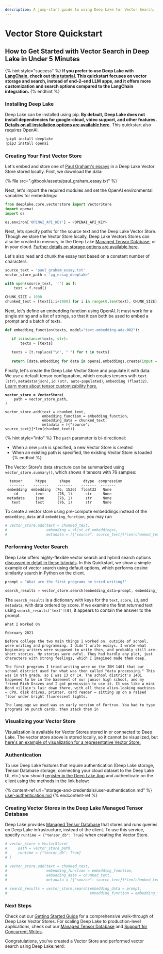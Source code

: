 ```yaml
---
description: A jump-start guide to using Deep Lake for Vector Search.
---
```


# Vector Store Quickstart

## How to Get Started with Vector Search in Deep Lake in Under 5 Minutes

{% hint style="success" %}
**If you prefer to use Deep Lake with** [**LangChain**](https://github.com/hwchase17/langchain)**, check out** [**this tutorial**](tutorials/vector-store/deep-lake-vector-store-in-langchain.md)**. This quickstart focuses on vector storage and search, instead of end-2-end LLM apps, and it offers more customization and search options compared to the LangChain integration.**&#x20;
{% endhint %}

### Installing Deep Lake

Deep Lake can be installed using pip. **By default, Deep Lake does not install dependencies for google-cloud, video support, and other features.** [**Details on all installation options are available here**](https://docs.deeplake.ai/en/latest/Installation.html)**.** This quickstart also requires OpenAI.

```bash
!pip3 install deeplake
!pip3 install openai
```

### Creating Your First Vector Store

Let's embed and store one of [Paul Graham's essays](http://www.paulgraham.com/articles.html) in a Deep Lake Vector Store stored locally. First, we download the data:

{% file src=".gitbook/assets/paul_graham_essay.txt" %}

Next, let's import the required modules and set the OpenAI environmental variables for embeddings:

```python
from deeplake.core.vectorstore import VectorStore
import openai
import os

os.environ['OPENAI_API_KEY'] = <OPENAI_API_KEY>
```

Next, lets specify paths for the source text and the Deep Lake Vector Store. Though we store the Vector Store locally, Deep Lake Vectors Stores can also be created in memory, in the Deep Lake [Managed Tensor Database](performance-features/managed-database/), or in your cloud. [Further details on storage options are available here](storage-and-credentials/storage-options.md).&#x20;

Let's also read and chunk the essay text based on a constant number of characters.&#x20;

```python
source_text = 'paul_graham_essay.txt'
vector_store_path = 'pg_essay_deeplake'

with open(source_text, 'r') as f:
    text = f.read()

CHUNK_SIZE = 1000
chunked_text = [text[i:i+1000] for i in range(0,len(text), CHUNK_SIZE)]
```

Next, let's define an embedding function using OpenAI. It must work for a single string and a list of strings, so that it can both be used to embed a prompt and a batch of texts.&#x20;

```python
def embedding_function(texts, model="text-embedding-ada-002"):
   
   if isinstance(texts, str):
       texts = [texts]

   texts = [t.replace("\n", " ") for t in texts]
   
   return [data.embedding for data in openai.embeddings.create(input = texts, model=model).data]
```

Finally, let's create the Deep Lake Vector Store and populate it with data. We use a default tensor configuration, which creates tensors with `text (str)`, `metadata(json)`, `id (str, auto-populated)`, `embedding (float32)`. [Learn more about tensor customizability here.](getting-started/vector-store/step-4-customizing-vector-stores.md)&#x20;

<pre class="language-python"><code class="lang-python"><strong>vector_store = VectorStore(
</strong>    path = vector_store_path,
)

vector_store.add(text = chunked_text, 
                 embedding_function = embedding_function, 
                 embedding_data = chunked_text, 
                 metadata = [{"source": source_text}]*len(chunked_text))
</code></pre>

{% hint style="info" %}
The `path` parameter is bi-directional:

* When a new `path` is specified, a new Vector Store is created
* When an existing path is specified, the existing Vector Store is loaded
{% endhint %}

The Vector Store's data structure can be summarized using `vector_store.summary()`, which shows 4 tensors with 76 samples:

```
  tensor      htype      shape      dtype  compression
  -------    -------    -------    -------  ------- 
 embedding  embedding  (76, 1536)  float32   None   
    id        text      (76, 1)      str     None   
 metadata     json      (76, 1)      str     None   
   text       text      (76, 1)      str     None   
```

To create a vector store using pre-compute embeddings instead of the `embedding_data` and `embedding_function`, you may run

```python
# vector_store.add(text = chunked_text, 
#                  embedding = <list_of_embeddings>, 
#                  metadata = [{"source": source_text}]*len(chunked_text))
```

### Performing Vector Search&#x20;

Deep Lake offers highly-flexible vector search and hybrid search options [discussed in detail in these tutorials](tutorials/vector-store/vector-search-options/). In this Quickstart, we show a simple example of vector search using default options, which performs cosine similarity search in Python on the client.&#x20;

```python
prompt = "What are the first programs he tried writing?"

search_results = vector_store.search(embedding_data=prompt, embedding_function=embedding_function)
```

The `search_results` is a dictionary with keys for the `text`, `score`, `id`, and `metadata`, with data ordered by score. If we examine the first returned text using `search_results['text'][0]`, it appears to contain the answer to the prompt.

```
What I Worked On

February 2021

Before college the two main things I worked on, outside of school, were writing and programming. I didn't write essays. I wrote what beginning writers were supposed to write then, and probably still are: short stories. My stories were awful. They had hardly any plot, just characters with strong feelings, which I imagined made them deep.

The first programs I tried writing were on the IBM 1401 that our school district used for what was then called "data processing." This was in 9th grade, so I was 13 or 14. The school district's 1401 happened to be in the basement of our junior high school, and my friend Rich Draves and I got permission to use it. It was like a mini Bond villain's lair down there, with all these alien-looking machines — CPU, disk drives, printer, card reader — sitting up on a raised floor under bright fluorescent lights.

The language we used was an early version of Fortran. You had to type programs on punch cards, then stack them in
```

### Visualizing your Vector Store

Visualization is available for Vector Stores stored in or connected to Deep Lake. The vector store above is stored locally, so it cannot be visualized, but [here's an example of visualization for a representative Vector Store.](https://app.activeloop.ai/activeloop/twitter-algorithm)&#x20;

### Authentication

To use Deep Lake features that require authentication (Deep Lake storage, Tensor Database storage, connecting your cloud dataset to the Deep Lake UI, etc.) you should [register in the Deep Lake App](https://app.activeloop.ai/register/) and authenticate on the client using the methods in the link below:

{% content-ref url="storage-and-credentials/user-authentication.md" %}
[user-authentication.md](storage-and-credentials/user-authentication.md)
{% endcontent-ref %}

### Creating Vector Stores in the Deep Lake Managed Tensor Database

Deep Lake provides [Managed Tensor Database](performance-features/managed-database/) that stores and runs queries on Deep Lake infrastructure, instead of the client. To use this service, specify `runtime = {"tensor_db": True}` when creating the Vector Store.

```python
# vector_store = VectorStore(
#     path = vector_store_path,
#     runtime = {"tensor_db": True}
# )

# vector_store.add(text = chunked_text, 
#                  embedding_function = embedding_function, 
#                  embedding_data = chunked_text, 
#                  metadata = [{"source": source_text}]*len(chunked_text))
                 
# search_results = vector_store.search(embedding_data = prompt, 
#                                      embedding_function = embedding_function)
```

### Next Steps

Check out our [Getting Started Guide](getting-started/vector-store/) for a comprehensive walk-through of Deep Lake Vector Stores. For scaling Deep Lake to production-level applications, check out our [Managed Tensor Database](performance-features/managed-database/) and [Support for Concurrent Writes](tutorials/concurrent-writes/).

Congratulations, you've created a Vector Store and performed vector search using Deep Lake:nerd:&#x20;
